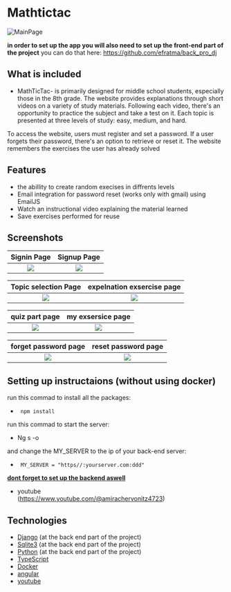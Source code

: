 


# Mathtictac

![MainPage](/images/main.jpg)                                                                                                                               

**in order to set up the app you will also need to set up the front-end part of the project**
you can do that here: https://github.com/efratma/back_pro_dj

## What is included

- MathTicTac- is primarily designed for middle school students, especially those in the 8th grade.
The website provides explanations through short videos on a variety of study materials. Following each video, there's an opportunity to practice the subject and take a test on it. Each topic is presented at three levels of study: easy, medium, and hard.     
                        
To access the website, users must register and set a password. If a user forgets their password, there's an option to retrieve or reset it. The website remembers the exercises the user has already solved
 
## Features

- the abillity to create random execises in diffrents levels
- Email integration for password reset (works only with gmail) using EmailJS
- Watch an instructional video explaining the material learned
- Save exercises performed for reuse



## Screenshots

|                     Signin Page                       |                  Signup Page                          |
| :---------------------------------------------------: | :---------------------------------------------------: |
| ![](./images/login.jpg)                      | ![](./images/register.jpg)                      |

|             Topic selection Page                     |            expelnation exsercise page                 |
| :------------------------------------------------: | :------------------------------------------------: | 
| ![](./images/topic.jpg)                 | ![](./images/homeexsercise.jpg)             | 

|                quiz part page      |                          my exsersice page           |
| :--------------------------------------------: | :--------------------------------------------:   |
| ![](./images/quiz.jpg)             | ![](./images/myexsersice.jpg)               |

|                    forget password page          |                     reset password page          |  
| :------------------------------------------------:    | :------------------------------------------------:      |
| ![](./images/newpassword.jpg)           |![](./images/resetpassword.jpg)                 |



## Setting up instructaions (without using docker)
                                                                                          
run this commad to install all the packages:
-      npm install

run this commad to start the server:
-    Ng s -o

                        
and change the MY_SERVER to the ip of your back-end server:
-      MY_SERVER = "https//:yourserver.com:ddd"

[**dont forget to set up the backend aswell**](https://github.com/efratma/back_pro_dj)

                                 


- youtube       
 (https://www.youtube.com/@amirachervonitz4723)


## Technologies

- [Django](https://www.djangoproject.com/) (at the back end part of the project)
- [Sqlite3](https://www.sqlite.org/about.html) (at the back end part of the project)
- [Python](https://www.python.org/about/) (at the back end part of the project)
- [TypeScript](https://www.typescriptlang.org/)
- [Docker](https://www.docker.com/company/)
- [angular](https://angular.io/)
- [youtube](https://youtube.com/)
